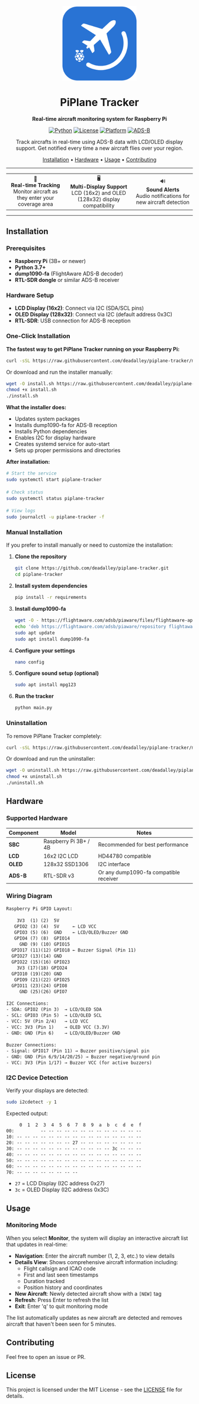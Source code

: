<div align="center">
  <img src="public/logo.svg" alt="PiPlane Tracker" width="200"/>
  
  # PiPlane Tracker
  
  **Real-time aircraft monitoring system for Raspberry Pi**
  
  [![Python](https://img.shields.io/badge/Python-3.7+-blue.svg)](https://www.python.org/downloads/)
  [![License](https://img.shields.io/badge/License-MIT-green.svg)](LICENSE)
  [![Platform](https://img.shields.io/badge/Platform-Raspberry%20Pi-red.svg)](https://www.raspberrypi.org/)
  [![ADS-B](https://img.shields.io/badge/ADS--B-dump1090--fa-orange.svg)](https://github.com/flightaware/dump1090)
  
  Track aircrafts in real-time using ADS-B data with LCD/OLED display support. Get notified every time a new aircraft flies over your region.
  
  [Installation](#installation) • [Hardware](#hardware) • [Usage](#usage) • [Contributing](#contributing)
</div>

---

<div align="center">
  <table>
    <tr>
      <td align="center">
        📡
        <br><strong>Real-time Tracking</strong>
        <br>Monitor aircraft as they enter your coverage area
      </td>
      <td align="center">
        🖥️
        <br><strong>Multi-Display Support</strong>
        <br>LCD (16x2) and OLED (128x32) display compatibility
      </td>
      <td align="center">
        🔊
        <br><strong>Sound Alerts</strong>
        <br>Audio notifications for new aircraft detection
      </td>
    </tr>
  </table>
</div>

---

## Installation

### Prerequisites

- **Raspberry Pi** (3B+ or newer)
- **Python 3.7+**
- **dump1090-fa** (FlightAware ADS-B decoder)
- **RTL-SDR dongle** or similar ADS-B receiver

### Hardware Setup

- **LCD Display (16x2)**: Connect via I2C (SDA/SCL pins)
- **OLED Display (128x32)**: Connect via I2C (default address 0x3C)
- **RTL-SDR**: USB connection for ADS-B reception

### One-Click Installation

**The fastest way to get PiPlane Tracker running on your Raspberry Pi:**

```bash
curl -sSL https://raw.githubusercontent.com/deadalley/piplane-tracker/main/install.sh | bash
```

Or download and run the installer manually:

```bash
wget -O install.sh https://raw.githubusercontent.com/deadalley/piplane-tracker/main/install.sh
chmod +x install.sh
./install.sh
```

**What the installer does:**
- Updates system packages
- Installs dump1090-fa for ADS-B reception
- Installs Python dependencies
- Enables I2C for display hardware
- Creates systemd service for auto-start
- Sets up proper permissions and directories

**After installation:**
```bash
# Start the service
sudo systemctl start piplane-tracker

# Check status
sudo systemctl status piplane-tracker

# View logs
sudo journalctl -u piplane-tracker -f
```

### Manual Installation

If you prefer to install manually or need to customize the installation:

1. **Clone the repository**
   ```bash
   git clone https://github.com/deadalley/piplane-tracker.git
   cd piplane-tracker
   ```

2. **Install system dependencies**
   ```bash
   pip install -r requirements
   ```

3. **Install dump1090-fa**
   ```bash
   wget -O - https://flightaware.com/adsb/piaware/files/flightaware-apt-repository.pub | sudo apt-key add -
   echo 'deb https://flightaware.com/adsb/piaware/repository flightaware-bullseye main' | sudo tee /etc/apt/sources.list.d/flightaware.list
   sudo apt update
   sudo apt install dump1090-fa
   ```

4. **Configure your settings**
   ```bash
   nano config
   ```
5. **Configure sound setup (optional)**
    ```bash
    sudo apt install mpg123
    ```

6. **Run the tracker**
   ```bash
   python main.py
   ```

### Uninstallation

To remove PiPlane Tracker completely:

```bash
curl -sSL https://raw.githubusercontent.com/deadalley/piplane-tracker/main/uninstall.sh | bash
```

Or download and run the uninstaller:

```bash
wget -O uninstall.sh https://raw.githubusercontent.com/deadalley/piplane-tracker/main/uninstall.sh
chmod +x uninstall.sh
./uninstall.sh
```

## Hardware

### Supported Hardware

| Component | Model                 | Notes                                  |
| --------- | --------------------- | -------------------------------------- |
| **SBC**   | Raspberry Pi 3B+ / 4B | Recommended for best performance       |
| **LCD**   | 16x2 I2C LCD          | HD44780 compatible                     |
| **OLED**  | 128x32 SSD1306        | I2C interface                          |
| **ADS-B** | RTL-SDR v3            | Or any dump1090-fa compatible receiver |

### Wiring Diagram

```
Raspberry Pi GPIO Layout:
                     
    3V3  (1) (2)  5V     
   GPIO2 (3) (4)  5V     ← LCD VCC
   GPIO3 (5) (6)  GND    ← LCD/OLED/Buzzer GND  
   GPIO4 (7) (8)  GPIO14
     GND (9) (10) GPIO15
  GPIO17 (11)(12) GPIO18 ← Buzzer Signal (Pin 11)
  GPIO27 (13)(14) GND
  GPIO22 (15)(16) GPIO23
    3V3 (17)(18) GPIO24
  GPIO10 (19)(20) GND
   GPIO9 (21)(22) GPIO25
  GPIO11 (23)(24) GPIO8
     GND (25)(26) GPIO7

I2C Connections:
- SDA: GPIO2 (Pin 3)  → LCD/OLED SDA
- SCL: GPIO3 (Pin 5)  → LCD/OLED SCL
- VCC: 5V (Pin 2/4)   → LCD VCC
- VCC: 3V3 (Pin 1)    → OLED VCC (3.3V)
- GND: GND (Pin 6)    → LCD/OLED/Buzzer GND

Buzzer Connections:
- Signal: GPIO17 (Pin 11) → Buzzer positive/signal pin
- GND: GND (Pin 6/9/14/20/25) → Buzzer negative/ground pin
- VCC: 3V3 (Pin 1/17) → Buzzer VCC (for active buzzers)
```

### I2C Device Detection

Verify your displays are detected:

```bash
sudo i2cdetect -y 1
```

Expected output:
```
     0  1  2  3  4  5  6  7  8  9  a  b  c  d  e  f
00:          -- -- -- -- -- -- -- -- -- -- -- -- -- 
10: -- -- -- -- -- -- -- -- -- -- -- -- -- -- -- -- 
20: -- -- -- -- -- -- -- 27 -- -- -- -- -- -- -- -- 
30: -- -- -- -- -- -- -- -- -- -- -- -- 3c -- -- -- 
40: -- -- -- -- -- -- -- -- -- -- -- -- -- -- -- -- 
50: -- -- -- -- -- -- -- -- -- -- -- -- -- -- -- -- 
60: -- -- -- -- -- -- -- -- -- -- -- -- -- -- -- -- 
70: -- -- -- -- -- -- -- --
```
- `27` = LCD Display (I2C address 0x27)
- `3c` = OLED Display (I2C address 0x3C)


## Usage

### Monitoring Mode

When you select **Monitor**, the system will display an interactive aircraft list that updates in real-time:

- **Navigation**: Enter the aircraft number (1, 2, 3, etc.) to view details
- **Details View**: Shows comprehensive aircraft information including:
  - Flight callsign and ICAO code
  - First and last seen timestamps
  - Duration tracked
  - Position history and coordinates
- **New Aircraft**: Newly detected aircraft show with a `[NEW]` tag
- **Refresh**: Press Enter to refresh the list
- **Exit**: Enter 'q' to quit monitoring mode

The list automatically updates as new aircraft are detected and removes aircraft that haven't been seen for 5 minutes.

## Contributing

Feel free to open an issue or PR.

## License

This project is licensed under the MIT License - see the [LICENSE](LICENSE) file for details.
